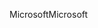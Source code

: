<span data-ttu-id="c4175-101">Microsoft</span><span class="sxs-lookup"><span data-stu-id="c4175-101">Microsoft</span></span>